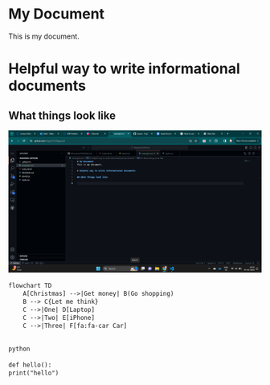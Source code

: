 # My Document
This is my document.

# Helpful way to write informational documents

## What things look like

![Alt text](image.png)

```
flowchart TD
    A[Christmas] -->|Get money| B(Go shopping)
    B --> C{Let me think}
    C -->|One| D[Laptop]
    C -->|Two| E[iPhone]
    C -->|Three| F[fa:fa-car Car]
  
```

```
python

def hello():
print("hello")
```